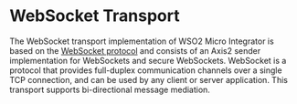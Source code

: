 # WebSocket Transport

The WebSocket transport implementation of WSO2 Micro Integrator is based on the [WebSocket protocol](http://tools.ietf.org/html/rfc6455) and consists of an Axis2 sender implementation for WebSockets and secure WebSockets. WebSocket is a protocol that provides full-duplex communication channels over a single TCP connection, and can be used by any client or server application. This transport supports bi-directional message mediation.
